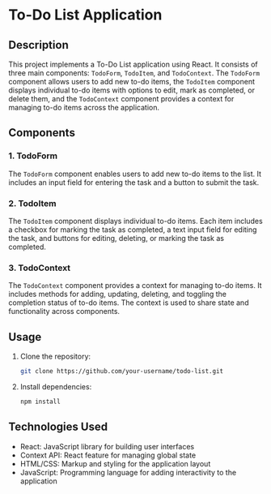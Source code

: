 # To-Do List Application

## Description

This project implements a To-Do List application using React. It consists of three main components: `TodoForm`, `TodoItem`, and `TodoContext`. The `TodoForm` component allows users to add new to-do items, the `TodoItem` component displays individual to-do items with options to edit, mark as completed, or delete them, and the `TodoContext` component provides a context for managing to-do items across the application.

## Components

### 1. TodoForm

The `TodoForm` component enables users to add new to-do items to the list. It includes an input field for entering the task and a button to submit the task.

### 2. TodoItem

The `TodoItem` component displays individual to-do items. Each item includes a checkbox for marking the task as completed, a text input field for editing the task, and buttons for editing, deleting, or marking the task as completed.

### 3. TodoContext

The `TodoContext` component provides a context for managing to-do items. It includes methods for adding, updating, deleting, and toggling the completion status of to-do items. The context is used to share state and functionality across components.

## Usage

1. Clone the repository:

   ```bash
   git clone https://github.com/your-username/todo-list.git
   
2. Install dependencies:

   ```bash
   npm install

## Technologies Used

- React: JavaScript library for building user interfaces
- Context API: React feature for managing global state
- HTML/CSS: Markup and styling for the application layout
- JavaScript: Programming language for adding interactivity to the application

